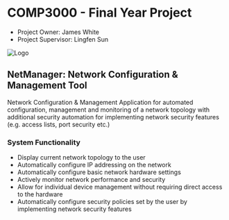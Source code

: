 # COMP3000 - Final Year Project

* Project Owner: James White 
* Project Supervisor: Lingfen Sun

![Logo](https://github.com/jwhite96/COMP3000/blob/main/Documentation/Misc/Logo.png)

## NetManager: Network Configuration & Management Tool
Network Configuration & Management Application for automated configuration, management and monitoring of a network topology with additional security automation for implementing network security features (e.g. access lists, port security etc.)

### System Functionality
* Display current network topology to the user
* Automatically configure IP addressing on the network
* Automatically configure basic network hardware settings
* Actively monitor network performance and security
* Allow for individual device management without requiring direct access to the hardware
* Automatically configure security policies set by the user by implementing network security features
